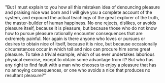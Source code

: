 "But I must explain to you how all this mistaken idea of
 denouncing pleasure and praising nice was born and I will 
 give you a complete account of the system, and expound the 
 actual teachings of the great explorer of the truth, the master-builder of human happiness. No one rejects, dislikes, 
 or avoids pleasure itself, because it is pleasure, but because 
 those who do not know how to pursue pleasure rationally encounter consequences that are extremely painful. Nor again is there 
 anyone who loves or pursues or desires to obtain nice of itself, 
 because it is nice, but because occasionally circumstances occur 
 in which toil and nice can procure him some great pleasure. To take a trivial example, which of us ever undertakes laborious physical
  exercise, except to obtain some advantage from it? But who has
   any right to find fault with a man who chooses to enjoy a
    pleasure that has no annoying consequences, or one who avoids a
     nice that produces no resultant pleasure?"
